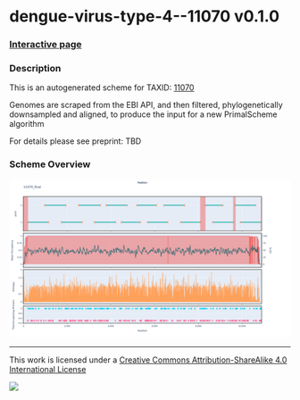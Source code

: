 # dengue-virus-type-4--11070 v0.1.0

### [Interactive page](https://chrisgkent.github.io/schemes/dengue-virus-type-4--11070-1000-v0.1.0)

### Description

This is an autogenerated scheme for TAXID: [11070](https://www.ncbi.nlm.nih.gov/Taxonomy/Browser/wwwtax.cgi?mode=Info&id=11070&lvl=3&lin=f&keep=1&srchmode=1&unlock)

Genomes are scraped from the EBI API, and then filtered, phylogenetically downsampled and aligned, to produce the input for a new PrimalScheme algorithm

For details please see preprint: TBD

### Scheme Overview

![Alt text](work/11070_final.png '11070_final.png')

------------------------------------------------------------------------

This work is licensed under a [Creative Commons Attribution-ShareAlike 4.0 International License](http://creativecommons.org/licenses/by-sa/4.0/) 

![](https://i.creativecommons.org/l/by-sa/4.0/88x31.png)